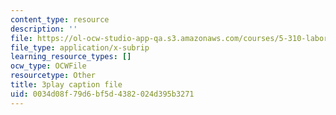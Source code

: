 ```yaml
---
content_type: resource
description: ''
file: https://ol-ocw-studio-app-qa.s3.amazonaws.com/courses/5-310-laboratory-chemistry-fall-2019/0034d08f79d6bf5d4382024d395b3271_oc7sODbVGuA.srt
file_type: application/x-subrip
learning_resource_types: []
ocw_type: OCWFile
resourcetype: Other
title: 3play caption file
uid: 0034d08f-79d6-bf5d-4382-024d395b3271
---
```

